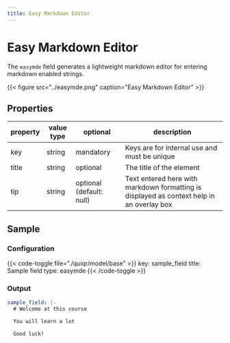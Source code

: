 ```yaml
---
title: Easy Markdown Editor
---
```


# Easy Markdown Editor

The `easymde` field generates a lightweight markdown editor for entering markdown enabled strings.

{{< figure src="../easymde.png" caption="Easy Markdown Editor" >}}

## Properties

| property  | value type | optional                  | description                                                                               |
|-----------|------------|---------------------------|-------------------------------------------------------------------------------------------|
| key       | string     | mandatory                 | Keys are for internal use and must be unique                                              |
| title     | string     | optional                  | The title of the element                                                                  |
| tip       | string     | optional (default: null)  | Text entered here with markdown formatting is displayed as context help in an overlay box |

## Sample

### Configuration

{{< code-toggle file="./quiqr/model/base" >}}
key: sample_field
title: Sample field
type: easymde
{{< /code-toggle >}}

### Output

```yaml
sample_field: |-
  # Welcome at this course

  You will learn a lot

  Good luck!
```
